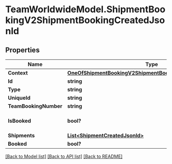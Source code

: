 # TeamWorldwideModel.ShipmentBookingV2ShipmentBookingCreatedJsonld
## Properties

Name | Type | Description | Notes
------------ | ------------- | ------------- | -------------
**Context** | [**OneOfShipmentBookingV2ShipmentBookingCreatedJsonldContext**](OneOfShipmentBookingV2ShipmentBookingCreatedJsonldContext.md) |  | [optional] 
**Id** | **string** |  | [optional] 
**Type** | **string** |  | [optional] 
**UniqueId** | **string** |  | [optional] 
**TeamBookingNumber** | **string** |  | [optional] 
**IsBooked** | **bool?** |  | [optional] [default to true]
**Shipments** | [**List&lt;ShipmentCreatedJsonld&gt;**](ShipmentCreatedJsonld.md) |  | [optional] 
**Booked** | **bool?** |  | [optional] 

[[Back to Model list]](../README.md#documentation-for-models) [[Back to API list]](../README.md#documentation-for-api-endpoints) [[Back to README]](../README.md)


